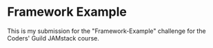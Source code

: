 # Framework Example

This is my submission for the "Framework-Example" challenge for the Coders' Guild JAMstack course.

